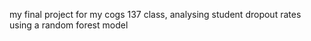 my final project for my cogs 137 class, analysing student dropout rates using a random forest model
